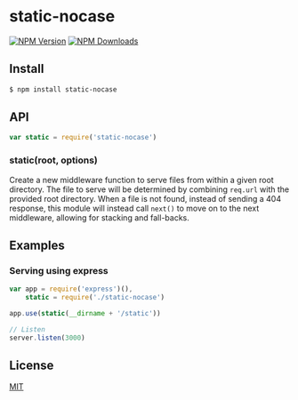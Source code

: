 # static-nocase

[![NPM Version][npm-image]][npm-url]
[![NPM Downloads][downloads-image]][downloads-url]


## Install

```sh
$ npm install static-nocase
```

## API

```js
var static = require('static-nocase')
```

### static(root, options)

Create a new middleware function to serve files from within a given root
directory. The file to serve will be determined by combining `req.url`
with the provided root directory. When a file is not found, instead of
sending a 404 response, this module will instead call `next()` to move on
to the next middleware, allowing for stacking and fall-backs.

## Examples

### Serving using express

```js
var app = require('express')(),
    static = require('./static-nocase')

app.use(static(__dirname + '/static'))

// Listen
server.listen(3000)
```

## License

[MIT](LICENSE)

[npm-image]: https://img.shields.io/npm/v/static-nocase.svg?style=flat
[npm-url]: https://npmjs.org/package/static-nocase
[downloads-image]: https://img.shields.io/npm/dm/static-nocase.svg?style=flat
[downloads-url]: https://npmjs.org/package/static-nocase
